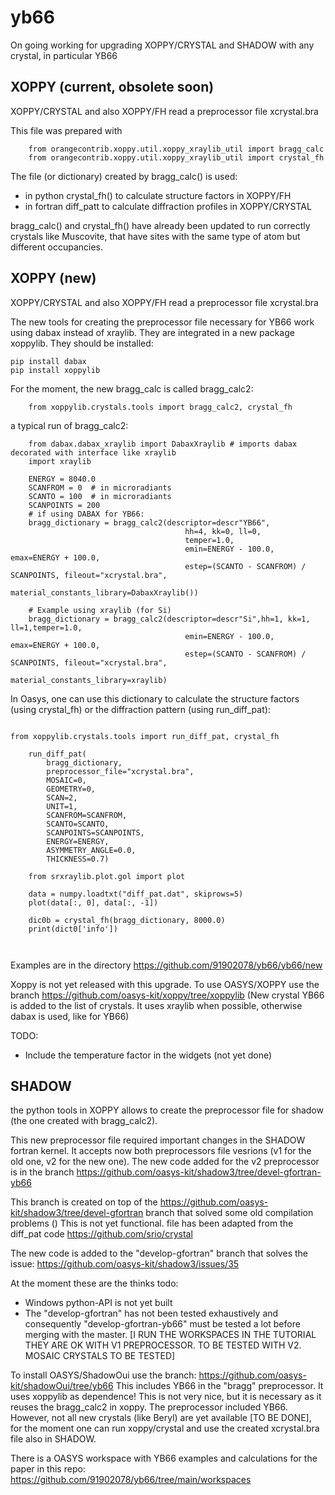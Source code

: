 yb66
====

On going working for upgrading XOPPY/CRYSTAL and SHADOW with any crystal, in particular YB66


XOPPY (current, obsolete soon)
------------------------------

XOPPY/CRYSTAL and also XOPPY/FH read a preprocessor file xcrystal.bra

This file was prepared with 

```
    from orangecontrib.xoppy.util.xoppy_xraylib_util import bragg_calc
    from orangecontrib.xoppy.util.xoppy_xraylib_util import crystal_fh
```

The file (or dictionary) created by bragg_calc() is used:
 
- in python crystal_fh() to calculate structure factors in XOPPY/FH
- in fortran diff_patt to calculate diffraction profiles in XOPPY/CRYSTAL

bragg_calc() and crystal_fh() have already been updated to run correctly crystals like Muscovite, that have sites with the same type of atom but different occupancies. 


XOPPY (new)
-----------

XOPPY/CRYSTAL and also XOPPY/FH read a preprocessor file xcrystal.bra


The new tools for creating the preprocessor file necessary for YB66 work using dabax instead of xraylib. They are integrated in a new package xoppylib. 
They should be installed: 

```
pip install dabax
pip install xoppylib
```


For the moment, the new bragg_calc is called bragg_calc2:

```
    from xoppylib.crystals.tools import bragg_calc2, crystal_fh
```

a typical run of bragg_calc2:


```
    from dabax.dabax_xraylib import DabaxXraylib # imports dabax decorated with interface like xraylib
    import xraylib
    
    ENERGY = 8040.0
    SCANFROM = 0  # in microradiants
    SCANTO = 100  # in microradiants
    SCANPOINTS = 200
    # if using DABAX for YB66:
    bragg_dictionary = bragg_calc2(descriptor=descr"YB66",
                                       hh=4, kk=0, ll=0,
                                       temper=1.0,
                                       emin=ENERGY - 100.0, emax=ENERGY + 100.0,
                                       estep=(SCANTO - SCANFROM) / SCANPOINTS, fileout="xcrystal.bra",
                                       material_constants_library=DabaxXraylib())
                                       
    # Example using xraylib (for Si)
    bragg_dictionary = bragg_calc2(descriptor=descr"Si",hh=1, kk=1, ll=1,temper=1.0,
                                       emin=ENERGY - 100.0, emax=ENERGY + 100.0,
                                       estep=(SCANTO - SCANFROM) / SCANPOINTS, fileout="xcrystal.bra",
                                       material_constants_library=xraylib)
```




In Oasys, one can use this dictionary to calculate the structure factors (using crystal_fh) or the diffraction pattern (using run_diff_pat):


```

from xoppylib.crystals.tools import run_diff_pat, crystal_fh

    run_diff_pat(
        bragg_dictionary,
        preprocessor_file="xcrystal.bra",
        MOSAIC=0,
        GEOMETRY=0,
        SCAN=2,
        UNIT=1,
        SCANFROM=SCANFROM,
        SCANTO=SCANTO,
        SCANPOINTS=SCANPOINTS,
        ENERGY=ENERGY,
        ASYMMETRY_ANGLE=0.0,
        THICKNESS=0.7)

    from srxraylib.plot.gol import plot

    data = numpy.loadtxt("diff_pat.dat", skiprows=5)
    plot(data[:, 0], data[:, -1])
    
    dic0b = crystal_fh(bragg_dictionary, 8000.0)
    print(dict0['info'])
    
        
```

Examples are in the directory https://github.com/91902078/yb66/yb66/new

Xoppy is not yet released with this upgrade. To use OASYS/XOPPY use the branch https://github.com/oasys-kit/xoppy/tree/xoppylib
(New crystal YB66 is added to the list of crystals. It uses xraylib when possible, otherwise dabax is used, like for YB66)


TODO: 
- Include the temperature factor in the widgets (not yet done) 


SHADOW
------

the python tools in XOPPY allows to create the preprocessor file for shadow (the one created with bragg_calc2). 

This new preprocessor file required important changes in the SHADOW fortran kernel. It accepts now both preprocessors file vesrions (v1 for the old one, v2 for the new one). The new code added for the v2 preprocessor is in the branch https://github.com/oasys-kit/shadow3/tree/devel-gfortran-yb66

This branch is created on top of the https://github.com/oasys-kit/shadow3/tree/devel-gfortran branch that solved some old compilation problems ()
This is not yet functional. 
file has been adapted from the diff_pat code https://github.com/srio/crystal

The new code is added to the "develop-gfortran" branch that solves the issue: https://github.com/oasys-kit/shadow3/issues/35


At the moment these are the thinks todo:
- Windows python-API is not yet built
- The "develop-gfortran" has not been tested exhaustively and consequently "develop-gfortran-yb66" must be tested a lot before merging with the master. [I RUN THE WORKSPACES IN THE TUTORIAL THEY ARE OK WITH V1 PREPROCESSOR. TO BE TESTED WITH V2. MOSAIC CRYSTALS TO BE TESTED]

To install OASYS/ShadowOui use the branch: https://github.com/oasys-kit/shadowOui/tree/yb66 This includes YB66 in the "bragg" preprocessor. It uses xoppylib as dependence! This is not very nice, but it is necessary as it reuses the bragg_calc2 in xoppy. The preprocessor included YB66. However, not all new crystals (like Beryl) are yet available [TO BE DONE], for the moment one can run xoppy/crystal and use the created xcrystal.bra file also in SHADOW.  

There is a OASYS workspace with YB66 examples and calculations for the paper in this repo: https://github.com/91902078/yb66/tree/main/workspaces 





